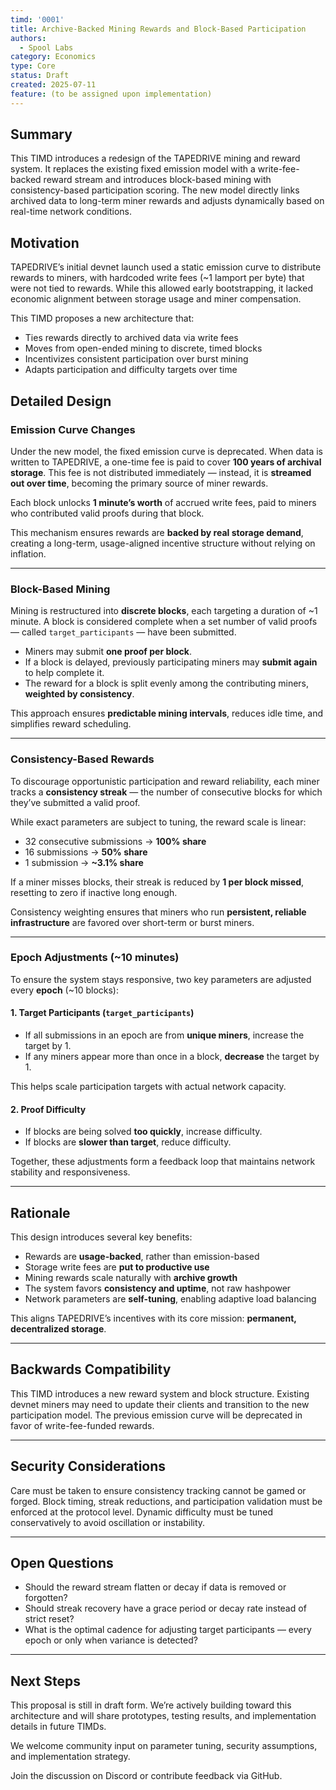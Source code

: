 ```yaml
---
timd: '0001'
title: Archive-Backed Mining Rewards and Block-Based Participation
authors:
  - Spool Labs
category: Economics
type: Core
status: Draft
created: 2025-07-11
feature: (to be assigned upon implementation)
---
```


## Summary

This TIMD introduces a redesign of the TAPEDRIVE mining and reward system. It replaces the existing fixed emission model with a write-fee-backed reward stream and introduces block-based mining with consistency-based participation scoring. The new model directly links archived data to long-term miner rewards and adjusts dynamically based on real-time network conditions.

## Motivation

TAPEDRIVE’s initial devnet launch used a static emission curve to distribute rewards to miners, with hardcoded write fees (~1 lamport per byte) that were not tied to rewards. While this allowed early bootstrapping, it lacked economic alignment between storage usage and miner compensation.

This TIMD proposes a new architecture that:

- Ties rewards directly to archived data via write fees
- Moves from open-ended mining to discrete, timed blocks
- Incentivizes consistent participation over burst mining
- Adapts participation and difficulty targets over time

## Detailed Design

### Emission Curve Changes

Under the new model, the fixed emission curve is deprecated. When data is written to TAPEDRIVE, a one-time fee is paid to cover **100 years of archival storage**. This fee is not distributed immediately — instead, it is **streamed out over time**, becoming the primary source of miner rewards.

Each block unlocks **1 minute’s worth** of accrued write fees, paid to miners who contributed valid proofs during that block.

This mechanism ensures rewards are **backed by real storage demand**, creating a long-term, usage-aligned incentive structure without relying on inflation.

---

### Block-Based Mining

Mining is restructured into **discrete blocks**, each targeting a duration of ~1 minute. A block is considered complete when a set number of valid proofs — called `target_participants` — have been submitted.

- Miners may submit **one proof per block**.
- If a block is delayed, previously participating miners may **submit again** to help complete it.
- The reward for a block is split evenly among the contributing miners, **weighted by consistency**.

This approach ensures **predictable mining intervals**, reduces idle time, and simplifies reward scheduling.

---

### Consistency-Based Rewards

To discourage opportunistic participation and reward reliability, each miner tracks a **consistency streak** — the number of consecutive blocks for which they’ve submitted a valid proof.

While exact parameters are subject to tuning, the reward scale is linear:

- 32 consecutive submissions → **100% share**
- 16 submissions → **50% share**
- 1 submission → **~3.1% share**

If a miner misses blocks, their streak is reduced by **1 per block missed**, resetting to zero if inactive long enough.

Consistency weighting ensures that miners who run **persistent, reliable infrastructure** are favored over short-term or burst miners.

---

### Epoch Adjustments (~10 minutes)

To ensure the system stays responsive, two key parameters are adjusted every **epoch** (~10 blocks):

#### 1. Target Participants (`target_participants`)

- If all submissions in an epoch are from **unique miners**, increase the target by 1.
- If any miners appear more than once in a block, **decrease** the target by 1.

This helps scale participation targets with actual network capacity.

#### 2. Proof Difficulty

- If blocks are being solved **too quickly**, increase difficulty.
- If blocks are **slower than target**, reduce difficulty.

Together, these adjustments form a feedback loop that maintains network stability and responsiveness.

---

## Rationale

This design introduces several key benefits:

- Rewards are **usage-backed**, rather than emission-based
- Storage write fees are **put to productive use**
- Mining rewards scale naturally with **archive growth**
- The system favors **consistency and uptime**, not raw hashpower
- Network parameters are **self-tuning**, enabling adaptive load balancing

This aligns TAPEDRIVE’s incentives with its core mission: **permanent, decentralized storage**.

---

## Backwards Compatibility

This TIMD introduces a new reward system and block structure. Existing devnet miners may need to update their clients and transition to the new participation model. The previous emission curve will be deprecated in favor of write-fee-funded rewards.

---

## Security Considerations

Care must be taken to ensure consistency tracking cannot be gamed or forged. Block timing, streak reductions, and participation validation must be enforced at the protocol level. Dynamic difficulty must be tuned conservatively to avoid oscillation or instability.

---

## Open Questions

- Should the reward stream flatten or decay if data is removed or forgotten?  
- Should streak recovery have a grace period or decay rate instead of strict reset?
- What is the optimal cadence for adjusting target participants — every epoch or only when variance is detected?

---

## Next Steps

This proposal is still in draft form. We’re actively building toward this architecture and will share prototypes, testing results, and implementation details in future TIMDs.

We welcome community input on parameter tuning, security assumptions, and implementation strategy.

Join the discussion on Discord or contribute feedback via GitHub.
